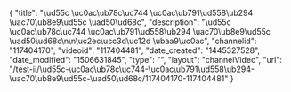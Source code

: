{
    "title": "\ud55c \uc0ac\ub78c\uc744 \uc0ac\ub791\ud558\ub294 \uac70\ub8e9\ud55c \uad50\ud68c",
    "description": "\ud55c \uc0ac\ub78c\uc744 \uc0ac\ub791\ud558\ub294 \uac70\ub8e9\ud55c \uad50\ud68c\n\n\uc2ec\ucc3d\uc12d \ubaa9\uc0ac",
    "channelid": "117404170",
    "videoid": "117404481",
    "date_created": "1445327528",
    "date_modified": "1506631845",
    "type": "",
    "layout": "channelVideo",
    "url": "\/test-ii\/\ud55c-\uc0ac\ub78c\uc744-\uc0ac\ub791\ud558\ub294-\uac70\ub8e9\ud55c-\uad50\ud68c\/117404170-117404481"
}
